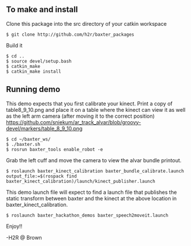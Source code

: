 To make and install
-------------------

Clone this package into the src directory of your catkin workspace

```
$ git clone http://github.com/h2r/baxter_packages
```

Build it
```
$ cd .. 
$ source devel/setup.bash
$ catkin_make
$ catkin_make install
```


Running demo
-------------------
This demo expects that you first calibrate your kinect. Print a copy of table8_9_10.png and place it on a table where the kinect can view it as well as the left arm camera (after moving it to the correct position)
https://github.com/sniekum/ar_track_alvar/blob/groovy-devel/markers/table_8_9_10.png



```
$ cd ~/baxter_ws/
$ ./baxter.sh
$ rosrun baxter_tools enable_robot -e
```

Grab the left cuff and move the camera to view the alvar bundle printout.

```
$ roslaunch baxter_kinect_calibration baxter_bundle_calibrate.launch output_file:=$(rospack find baxter_kinect_calibration)/launch/kinect_publisher.launch
```

This demo launch file will expect to find a launch file that publishes the static transform between baxter and the kinect at the above location in baxter_kinect_calibration. 

```
$ roslaunch baxter_hackathon_demos baxter_speech2moveit.launch

```

Enjoy!!

-H2R @ Brown
